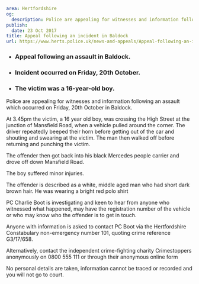```yaml
area: Hertfordshire
og:
  description: Police are appealing for witnesses and information following an assault which occurred on Friday, 20th October in Baldock.
publish:
  date: 23 Oct 2017
title: Appeal following an incident in Baldock
url: https://www.herts.police.uk/news-and-appeals/Appeal-following-an-incident-in-Baldock-1052G
```

* ### Appeal following an assault in Baldock.

 * ### Incident occurred on Friday, 20th October.

 * ### The victim was a 16-year-old boy.

Police are appealing for witnesses and information following an assault which occurred on Friday, 20th October in Baldock.

At 3.45pm the victim, a 16 year old boy, was crossing the High Street at the junction of Mansfield Road, when a vehicle pulled around the corner. The driver repeatedly beeped their horn before getting out of the car and shouting and swearing at the victim. The man then walked off before returning and punching the victim.

The offender then got back into his black Mercedes people carrier and drove off down Mansfield Road.

The boy suffered minor injuries.

The offender is described as a white, middle aged man who had short dark brown hair. He was wearing a bright red polo shirt

PC Charlie Boot is investigating and keen to hear from anyone who witnessed what happened, may have the registration number of the vehicle or who may know who the offender is to get in touch.

Anyone with information is asked to contact PC Boot via the Hertfordshire Constabulary non-emergency number 101, quoting crime reference G3/17/658.

Alternatively, contact the independent crime-fighting charity Crimestoppers anonymously on 0800 555 111 or through their anonymous online form

No personal details are taken, information cannot be traced or recorded and you will not go to court.
